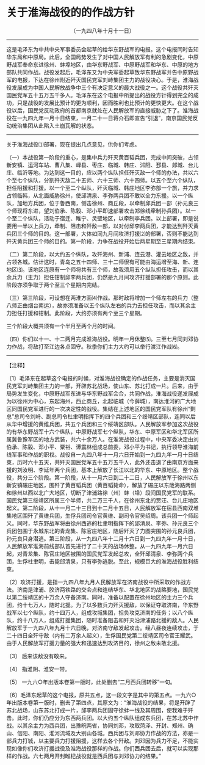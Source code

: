# 关于淮海战役的的作战方针
<center class="auther">（一九四八年十月十一日）</center>&#13;


---

这是毛泽东为中共中央军事委员会起草的给华东野战军的电报。这个电报同时告知华东局和中原局。此后，全国局势发生了对中国人民解放军有利的急剧变化，中原野战军奉命东进徐州、蚌埠地区，由华东野战军、中原野战军和华东、中原的地方部队共同作战。战役发起后，毛泽东又为中央军委起草致华东野战军并告中原野战军的电报，下达在徐州附近歼灭国民党军刘峙集团主力的战役决心。于是，淮海战役发展成为中国人民解放战争中三个有决定意义的最大战役之一。这个战役共歼灭国民党军五十五万五千多人。毛泽东在这个电报中所提出的战役方针得到完全的成功，只是战役的发展比预计的更为顺利，因而胜利也比预计的更快更大。在这个战役以后，国民党反动政府的首都南京就处在人民解放军的直接威胁之下了。淮海战役在一九四九年一月十日结束，一月二十一日蒋介石即宣告“引退”，南京国民党反动统治集团从此陷入土崩瓦解的状态。
---


关于淮海战役⑴部署，现在提出几点意见，供你们考虑。 
 
（一）本战役第一阶段的重心，是集中兵力歼灭黄百韬兵团，完成中间突破，占领新安镇、运河车站、曹八集、峄县、枣庄、临城、韩庄、沭阳、邳县、郯城、台儿庄、临沂等地。为达到这一目的，应以两个纵队担任歼灭敌一个师的办法，共以六个至七个纵队，分割歼灭敌二十五师、六十三师、六十四师。以五个至六个纵队，担任阻援和打援。以一个至二个纵队，歼灭临城、韩庄地区李弥部一个旅，并力求占领临韩，从北面威胁徐州，使邱清泉、李弥两兵团不敢以全力东援。以一个纵队，加地方兵团，位于鲁西南，侧击徐州、商丘段，以牵制邱兵团一部（孙元良三个师现将东进，望刘伯承、陈毅、邓小平即速部署攻击郑徐线牵制孙兵团）。以一个至二个纵队，活动于宿迁、睢宁、灵壁地区，以牵制李兵团。以上部署，即是说要用一半以上兵力，牵制、阻击和歼敌一部，以对付邱李两兵团，才能达到歼灭黄兵团三个师的目的。这一部署，大体如同九月间攻济打援⑵的部署，否则不能达到歼灭黄兵团三个师的目的。第一阶段，力争在战役开始后两星期至三星期内结束。 
 
（二）第二阶段，以大约五个纵队，攻歼海州、新浦、连云港、灌云地区之敌，并占领各城。估计这时，青岛之五十四师、三十二师很有可能由海运增至海、新、连地区⑶。该地区连原有一个师将共有三个师，故我须用五个纵队担任攻击，而以其余兵力（主力）担任钳制邱李两兵团，仍然是九月间攻济打援部署的那个原则。此阶段亦须争取于两个至三个星期内完结。 
 
（三）第三阶段，可设想在两淮方面⑷作战。那时敌将增加一个师左右的兵力（整八师正由烟台南运），故亦须准备以五个纵队左右的兵力去担任攻击，而以其余主力担任打援和钳制。此阶段，大约亦须有两个至三个星期。 
 
三个阶段大概共须有一个半月至两个月的时间。 
 
（四）你们以十一、十二两月完成淮海战役。明年一月休整⑸。三至七月同刘邓协力作战，将敌打至江边各点固守。秋季你们主力大约可以举行渡江作战⑹。
 

---


【注释】 
 
〔1〕毛泽东在起草这个电报的时候，对淮海战役确定的作战任务，主要是消灭国民党军刘峙集团主力的一部，开辟苏北战场，使山东、苏北打成一片。后来，由于局势发生变化，中原野战军东进与华东野战军会合，共同作战，淮海战役遂发展成为以徐州为中心，东起海州，西止商丘，北起临城（今薛城），南达淮河的广大地区同国民党军进行的一次决定性的战役。集结在上述地区的国民党军队有徐州“剿总”总司令刘峙、副总司令杜聿明指挥下的四个兵团和三个绥靖区部队，连同以后从华中增援的黄维兵团，共五个兵团和三个绥靖区部队。人民解放军参加这次战役的有华东野战军十六个纵队，中原野战军七个纵队，华东、中原军区和华北军区所属冀鲁豫军区的地方武装，共六十余万人。在淮海战役过程中，中央军委决定由刘伯承、陈毅、邓小平、粟裕、谭震林组成总前委，邓小平为书记，执行领导淮海前线军事和作战的职权。战役自一九四八年十一月六日开始到一九四九年一月十日结束，历时六十五天，共歼灭国民党军五十五万五千人，此外还击退了由南京方面来援的刘汝明、李延年两个兵团，基本上解放了长江以北的华东、中原地区。整个战役，共分三个阶段。第一阶段，从十一月六日到二十二日，人民解放军于徐州以东新安镇碾庄地区，围歼了黄百韬兵团（黄百韬毙命），解放了碾庄以东陇海路两侧和徐州以西以北广大地区，切断了津浦路徐（州）蚌（埠）段间国民党军的联系。国民党第三绥靖区所属三个半师，共二万三千人，在徐州东北的贾汪、台儿庄地区起义。第二阶段，从十一月二十三日到十二月十五日，人民解放军在宿县西南双堆集地区围歼了黄维兵团，生俘兵团司令官黄维、副司令官吴绍周。该兵团一个师起义。同时，华东野战军将由徐州西逃的杜聿明指挥下的邱清泉、李弥、孙元良三个兵团包围于永城东北的青龙集、陈官庄地区，随后歼灭了力图突围的孙元良兵团，孙元良只身潜逃。第三阶段，从一九四八年十二月十六日到一九四九年一月十日，人民解放军淮海前线部队首先进行了二十天的战场休整。从一九四九年一月六日起，对青龙集、陈官庄地区被围的国民党军发起总攻，全歼邱清泉、李弥两个兵团，生俘杜聿明，击毙邱清泉，只有李弥逃脱。至此，规模巨大的淮海战役胜利结束。 
 
〔2〕攻济打援，是指一九四八年九月人民解放军在济南战役中所采取的作战方法。济南是津浦、胶济两铁路的交会点和连结华东、华北地区的战略要地，国民党以第二绥靖区的十万余人守备济南。同时，准备以配置在徐州地区的主力三个兵团，约十七万人，随时北援。为了以多数兵力歼灭援敌，以保证夺取济南，华东野战军以七个纵队，约十四万人，组成攻城集团，担负攻克济南的任务；以八个纵队，约十八万人，组成打援集团，随时准备阻击和歼灭沿津浦路北援的敌人。人民解放军于一九四八年九月十六日晚，对济南守敌发起攻击。经八昼夜连续攻击，于二十四日全歼守敌（内有二万余人起义），生俘国民党第二绥靖区司令官王耀武。由于人民解放军打援力量的强大和迅速达到攻济目的，徐州之敌未敢北援。 
 
〔3〕 后来该敌没有敢来。 
 
〔4〕 指淮阴、淮安一带。 
 
〔5〕 一九六○年出版本卷第一版时，此处删去“二月西兵团转移”一句。 
 
〔6〕毛泽东起草的这个电报，原共五点，这一段文字是其中的第五点。一九六○年出版本卷第一版时，删去了第四点，其原文为：“淮海战役的结果，将是开辟了苏北战场，山东苏北打成一片，邱李两兵团固守徐蚌一线及其周围，使我难于歼击。此时，你们仍应分为东西两兵团。以大约五个纵队组成东兵团，在苏北苏中作战。以其余主力为西兵团，出豫皖两省，协同刘邓，攻取菏泽、开封、郑州、确山、信阳、南阳、淮河流域及大别山各城。西兵团与刘邓协力作战的方法，亦是一部兵力打城，以主要兵力打援阻援，这样去各个歼敌。刘邓因为兵力不足，不能实现如像你们攻济打援战役及淮海战役那样的作战。你们西兵团去后，就可以实现那样的作战。六七两月开封睢杞战役就是西兵团与刘邓协力的结果。”
 

